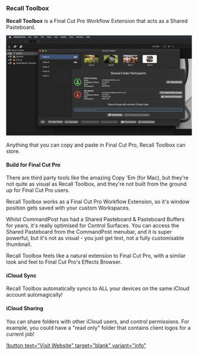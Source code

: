 ### Recall Toolbox

**Recall Toolbox** is a Final Cut Pro Workflow Extension that acts as a Shared Pasteboard.

![](/static/recall-toolbox.png)

Anything that you can copy and paste in Final Cut Pro, Recall Toolbox can store.

#### Build for Final Cut Pro

There are third party tools like the amazing Copy 'Em ​(for Mac), but they're not quite as visual as Recall Toolbox, and they're not built from the ground up for Final Cut Pro users.

Recall Toolbox works as a Final Cut Pro Workflow Extension, so it's window position gets saved with your custom Workspaces.

Whilst CommandPost has had a Shared Pasteboard & Pasteboard Buffers for years, it's really optimised for Control Surfaces. You can access the Shared Pasteboard from the CommandPost menubar, and it is super powerful, but it's not as visual - you just get text, not a fully customisable thumbnail.

Recall Toolbox feels like a natural extension to Final Cut Pro, with a similar look and feel to Final Cut Pro's Effects Browser.

#### iCloud Sync

Recall Toolbox automatically syncs to ALL your devices on the same iCloud account automagically!

#### iCloud Sharing

You can share folders with other iCloud users, and control permissions. For example, you could have a "read only" folder that contains client logos for a current job!

[!button text="Visit Website" target="blank" variant="info"](https://recalltoolbox.fcp.cafe)